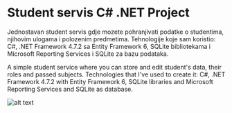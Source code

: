 # Student servis C# .NET Project
Jednostavan student servis gdje mozete pohranjivati podatke o studentima, njihovim ulogama i polozenim predmetima.
Tehnologije koje sam koristio: C#, .NET Framework 4.7.2 sa Entity Framework 6, SQLite bibliotekama i Microsoft Reporting Services i SQLite za bazu podataka.

A simple student service where you can store and edit student's data, their roles and passed subjects.
Technologies that I've used to create it: C#, .NET Framework 4.7.2 with Entity Framework 6, SQLite libraries and Microsoft Reporting Services and SQLite as database.

![alt text](https://imgur.com/npLwoc5)
